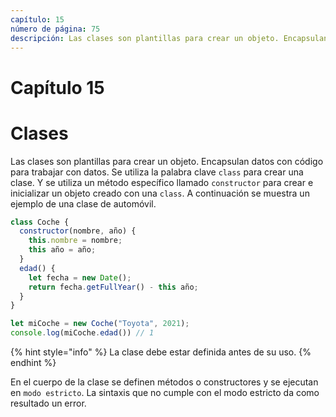 ```yaml
---
capítulo: 15
número de página: 75
descripción: Las clases son plantillas para crear un objeto. Encapsulan datos con código para trabajar con datos. La palabra clave `class` se utiliza para crear una clase. 
---
```


# Capítulo 15
# Clases

Las clases son plantillas para crear un objeto. Encapsulan datos con código para trabajar con datos. Se utiliza la palabra clave `class` para crear una clase. Y se utiliza un método específico llamado `constructor` para crear e inicializar un objeto creado con una `class`. A continuación se muestra un ejemplo de una clase de automóvil.

```javascript
class Coche {
  constructor(nombre, año) {
    this.nombre = nombre;
    this año = año;
  }
  edad() {
    let fecha = new Date();
    return fecha.getFullYear() - this año;
  }
}

let miCoche = new Coche("Toyota", 2021);
console.log(miCoche.edad()) // 1

```

{% hint style="info" %}
La clase debe estar definida antes de su uso.
{% endhint %}

En el cuerpo de la clase se definen métodos o constructores y se ejecutan en `modo estricto`. La sintaxis que no cumple con el modo estricto da como resultado un error.
